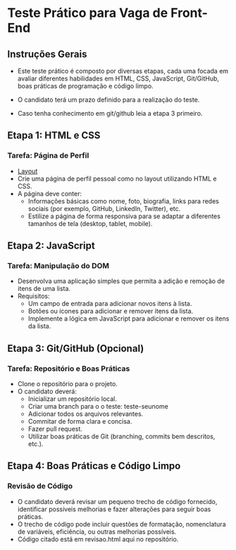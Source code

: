 # Teste Prático para Vaga de Front-End

## Instruções Gerais

- Este teste prático é composto por diversas etapas, cada uma focada em avaliar diferentes habilidades em HTML, CSS, JavaScript, Git/GitHub, boas práticas de programação e código limpo.

- O candidato terá um prazo definido para a realização do teste.

- Caso tenha conhecimento em git/github leia a etapa 3 primeiro.

## Etapa 1: HTML e CSS

### Tarefa: Página de Perfil

- [Layout](https://www.figma.com/file/RgCXuXguStG8n9xdmAme6H/Teste?type=design&node-id=1-314&mode=design&t=2uDjMAIKYS331TMP-0)
- Crie uma página de perfil pessoal como no layout utilizando HTML e CSS.
- A página deve conter:
    - Informações básicas como nome, foto, biografia, links para redes sociais (por exemplo, GitHub, LinkedIn, Twitter), etc.
    - Estilize a página de forma responsiva para se adaptar a diferentes tamanhos de tela (desktop, tablet, mobile).

## Etapa 2: JavaScript

### Tarefa: Manipulação do DOM

- Desenvolva uma aplicação simples que permita a adição e remoção de itens de uma lista.
- Requisitos:
    - Um campo de entrada para adicionar novos itens à lista.
    - Botões ou ícones para adicionar e remover itens da lista.
    - Implemente a lógica em JavaScript para adicionar e remover os itens da lista.

## Etapa 3: Git/GitHub (Opcional)

### Tarefa: Repositório e Boas Práticas

- Clone o repositório para o projeto.
- O candidato deverá:
    - Inicializar um repositório local.
    - Criar uma branch para o o teste: teste-seunome
    - Adicionar todos os arquivos relevantes.
    - Commitar de forma clara e concisa.
    - Fazer pull request.
    - Utilizar boas práticas de Git (branching, commits bem descritos, etc.).

## Etapa 4: Boas Práticas e Código Limpo

### Revisão de Código

 - O candidato deverá revisar um pequeno trecho de código fornecido, identificar possíveis melhorias e fazer alterações para seguir boas práticas.
 - O trecho de código pode incluir questões de formatação, nomenclatura de variáveis, eficiência, ou outras melhorias possíveis.
- Código citado está em revisao.html aqui no repositório.
